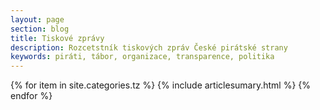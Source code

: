 ```yaml
---
layout: page
section: blog
title: Tiskové zprávy
description: Rozcetstník tiskových zpráv České pirátské strany
keywords: piráti, tábor, organizace, transparence, politika
---
```



{% for item in site.categories.tz %}
  {% include articlesumary.html %}
{% endfor %}
